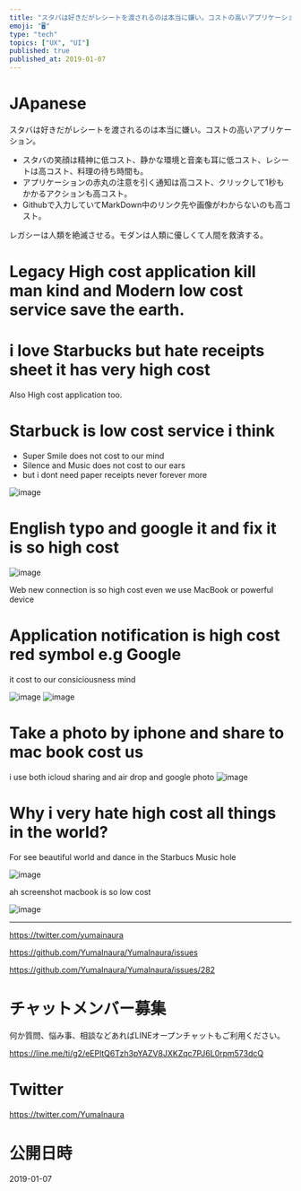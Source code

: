```yaml
---
title: "スタバは好きだがレシートを渡されるのは本当に嫌い。コストの高いアプリケーション。"
emoji: "🖥"
type: "tech"
topics: ["UX", "UI"]
published: true
published_at: 2019-01-07
---
```


# JApanese

スタバは好きだがレシートを渡されるのは本当に嫌い。コストの高いアプリケーション。

- スタバの笑顔は精神に低コスト、静かな環境と音楽も耳に低コスト、レシートは高コスト、料理の待ち時間も。
- アプリケーションの赤丸の注意を引く通知は高コスト、クリックして1秒もかかるアクションも高コスト。
- Githubで入力していてMarkDown中のリンク先や画像がわからないのも高コスト。

レガシーは人類を絶滅させる。モダンは人類に優しくて人間を救済する。


# Legacy High cost application kill man kind and Modern low cost service save the earth.

# i love Starbucks but hate receipts sheet it has very high cost

Also High cost application too.

# Starbuck is low cost service i think

- Super Smile does not cost to our mind
- Silence and Music does not cost to our ears
- but i dont need paper receipts never forever more

![image](https://user-images.githubusercontent.com/13635059/50742952-0a8c5580-1255-11e9-8365-57e3533f0f00.png)

# English typo and google it and fix it is so high cost

![image](https://user-images.githubusercontent.com/13635059/50742902-5ee30580-1254-11e9-9a8f-fcbb2dbced87.png)

Web new connection is so high cost even we use MacBook or powerful device 

# Application notification is high cost red symbol e.g Google

it cost to our consiciousness mind 

![image](https://user-images.githubusercontent.com/13635059/50742973-58a15900-1255-11e9-9f4c-d444bf328720.png)
![image](https://user-images.githubusercontent.com/13635059/50742974-5a6b1c80-1255-11e9-8e2a-33f62548f5e3.png)

# Take a photo by iphone and share to mac book cost us

i use both icloud sharing and air drop and google photo
![image](https://user-images.githubusercontent.com/13635059/50742978-5e973a00-1255-11e9-9f71-e2b688e15a19.png)


# Why i very hate high cost all things in the world?

For see beautiful world and dance in the Starbucs Music hole

![image](https://user-images.githubusercontent.com/13635059/50742987-7242a080-1255-11e9-8e16-d6457e5b6df1.png)

ah screenshot macbook is so low cost 

![image](https://user-images.githubusercontent.com/13635059/50743000-84bcda00-1255-11e9-85b6-38fa597fe267.png)


---

https://twitter.com/yumainaura

https://github.com/YumaInaura/YumaInaura/issues



https://github.com/YumaInaura/YumaInaura/issues/282









<!-- Update From Qiita API -->

# チャットメンバー募集


何か質問、悩み事、相談などあればLINEオープンチャットもご利用ください。

https://line.me/ti/g2/eEPltQ6Tzh3pYAZV8JXKZqc7PJ6L0rpm573dcQ





# Twitter


https://twitter.com/YumaInaura


<!-- Update From Qiita API -->



# 公開日時

2019-01-07
